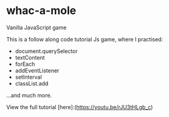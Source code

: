 # whac-a-mole
Vanilla JavaScript game

This is a follow along code tutorial Js game, where I practised:

- document.querySelector
- textContent
- forEach
- addEventListener
- setInterval
- classList.add

...and much more.

View the full tutorial [here]:(https://youtu.be/rJU3tHLgb_c)

